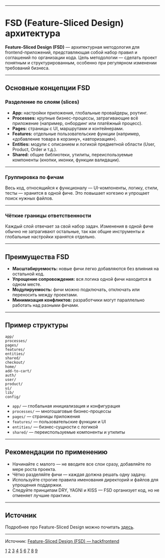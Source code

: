 
---

# FSD (Feature-Sliced Design) архитектура

**Feature-Sliced Design (FSD)** — архитектурная методология для frontend-приложений, представляющая собой набор правил и соглашений по организации кода. Цель методологии — сделать проект понятным и структурированным, особенно при регулярном изменении требований бизнеса.

---

## Основные концепции FSD

### Разделение по слоям (slices)

- **App:** настройки приложения, глобальные провайдеры, роутинг.
- **Processes:** крупные бизнес-процессы, затрагивающие всё приложение (например, онбординг или платёжный процесс).
- **Pages:** страницы с UI, маршрутами и контейнерами.
- **Features:** отдельные пользовательские функции (например, «добавление товара в корзину», «авторизация»).
- **Entities:** модули с описанием и логикой предметной области (User, Product, Order и т.д.).
- **Shared:** общие библиотеки, утилиты, переиспользуемые компоненты (кнопки, иконки, функции валидации).

---

### Группировка по фичам

Весь код, относящийся к функционалу — UI-компоненты, логику, стили, тесты — хранится в одной фиче. Это повышает когезию и упрощает поиск нужных файлов.

---

### Чёткие границы ответственности

Каждый слой отвечает за свой набор задач. Изменения в одной фиче обычно не затрагивают остальные, так как общие инструменты и глобальные настройки хранятся отдельно.

---

## Преимущества FSD

- **Масштабируемость:** новые фичи легко добавляются без влияния на остальной код.
- **Упрощение сопровождения:** вся логика одной фичи находится в одном месте.
- **Модулируемость:** фичи можно подключать, отключать или переносить между проектами.
- **Минимизация конфликтов:** разработчики могут параллельно работать над разными фичами.

---

## Пример структуры

```
app/
processes/
pages/
features/
entities/
shared/
checkout/
home/
add-to-cart/
auth/
user/
product/
ui/
lib/
config/
```

- `app/` — глобальная инициализация и конфигурация
- `processes/` — многошаговые бизнес-процессы
- `pages/` — страницы приложения
- `features/` — пользовательские функции и UI
- `entities/` — бизнес-сущности с логикой
- `shared/` — переиспользуемые компоненты и утилиты

---

## Рекомендации по применению

- Начинайте с малого — не вводите все слои сразу, добавляйте по мере роста проекта.
- Чётко разделяйте фичи — каждая должна решать одну задачу.
- Используйте строгие правила именования директорий и файлов для упрощения поддержки.
- Следуйте принципам DRY, YAGNI и KISS — FSD организует код, но не отменяет лучшие практики.

---

## Источник

Подробнее про Feature-Sliced Design можно почитать [здесь](https://feature-sliced.design/).

---

Источник: [Feature-Sliced Design (FSD) — hackfrontend](https://www.hackfrontend.com/docs/architecture/fsd)

[1](https://feature-sliced.github.io/documentation/ru/docs/get-started/overview)
[2](https://www.hackfrontend.com/docs/architecture/fsd)
[3](https://habr.com/ru/companies/piter/articles/744824/)
[4](https://habr.com/ru/sandbox/229108/)
[5](https://s.eduherald.ru/pdf/2023/6/21341.pdf)
[6](https://www.youtube.com/watch?v=O4SDx-aZY5U)
[7](https://www.youtube.com/watch?v=GQO73xCzTCA)
[8](https://amorgunov.com/posts/2023-05-28-vertical-sliced-architecture-in-frontend/)
[9](https://www.youtube.com/watch?v=H_rJ0zB8rqc)

